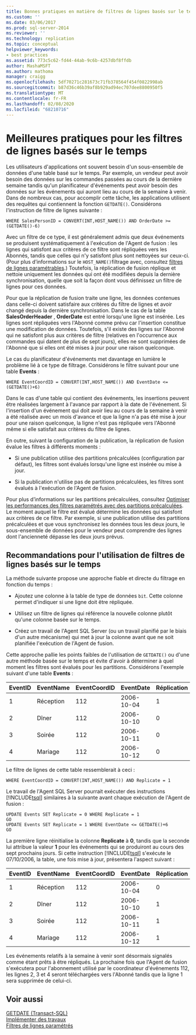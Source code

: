 ```yaml
---
title: Bonnes pratiques en matière de filtres de lignes basés sur le temps | Microsoft Docs
ms.custom: ''
ms.date: 03/06/2017
ms.prod: sql-server-2014
ms.reviewer: ''
ms.technology: replication
ms.topic: conceptual
helpviewer_keywords:
- best practices
ms.assetid: 773c5c62-fd44-44ab-9c6b-4257dbf8ffdb
author: MashaMSFT
ms.author: mathoma
manager: craigg
ms.openlocfilehash: 5df70271c281673c71fb378564f454f0822998ab
ms.sourcegitcommit: b87d36c46b39af8b929ad94ec707dee8800950f5
ms.translationtype: MT
ms.contentlocale: fr-FR
ms.lasthandoff: 02/08/2020
ms.locfileid: "68210716"
---
```

# <a name="best-practices-for-time-based-row-filters"></a>Meilleures pratiques pour les filtres de lignes basés sur le temps
  Les utilisateurs d'applications ont souvent besoin d'un sous-ensemble de données d'une table basé sur le temps. Par exemple, un vendeur peut avoir besoin des données sur les commandes passées au cours de la dernière semaine tandis qu'un planificateur d'événements peut avoir besoin des données sur les événements qui auront lieu au cours de la semaine à venir. Dans de nombreux cas, pour accomplir cette tâche, les applications utilisent des requêtes qui contiennent la fonction `GETDATE()`. Considérons l'instruction de filtre de lignes suivante :  
  
```  
WHERE SalesPersonID = CONVERT(INT,HOST_NAME()) AND OrderDate >= (GETDATE()-6)  
```  
  
 Avec un filtre de ce type, il est généralement admis que deux événements se produisent systématiquement à l'exécution de l'Agent de fusion : les lignes qui satisfont aux critères de ce filtre sont répliquées vers les Abonnés, tandis que celles qui n'y satisfont plus sont nettoyées sur ceux-ci. (Pour plus d’informations sur le `HOST_NAME()`filtrage avec, consultez [filtres de lignes paramétrables](parameterized-filters-parameterized-row-filters.md).) Toutefois, la réplication de fusion réplique et nettoie uniquement les données qui ont été modifiées depuis la dernière synchronisation, quelle que soit la façon dont vous définissez un filtre de lignes pour ces données.  
  
 Pour que la réplication de fusion traite une ligne, les données contenues dans celle-ci doivent satisfaire aux critères du filtre de lignes et avoir changé depuis la dernière synchronisation. Dans le cas de la table **SalesOrderHeader** , **OrderDate** est entré lorsqu'une ligne est insérée. Les lignes sont répliquées vers l'Abonné comme prévu car l'insertion constitue une modification de données. Toutefois, s'il existe des lignes sur l'Abonné qui ne satisfont plus aux critères de filtre (relatives en l'occurrence aux commandes qui datent de plus de sept jours), elles ne sont supprimées de l'Abonné que si elles ont été mises à jour pour une raison quelconque.  
  
 Le cas du planificateur d'événements met davantage en lumière le problème lié à ce type de filtrage. Considérons le filtre suivant pour une table **Events** :  
  
```  
WHERE EventCoordID = CONVERT(INT,HOST_NAME()) AND EventDate <= (GETDATE()+6)  
```  
  
 Dans le cas d'une table qui contient des événements, les insertions peuvent être réalisées largement à l'avance par rapport à la date de l'événement. Si l'insertion d'un événement qui doit avoir lieu au cours de la semaine à venir a été réalisée avec un mois d'avance et que la ligne n'a pas été mise à jour pour une raison quelconque, la ligne n'est pas répliquée vers l'Abonné même si elle satisfait aux critères du filtre de lignes.  
  
 En outre, suivant la configuration de la publication, la réplication de fusion évalue les filtres à différents moments :  
  
-   Si une publication utilise des partitions précalculées (configuration par défaut), les filtres sont évalués lorsqu'une ligne est insérée ou mise à jour.  
  
-   Si la publication n'utilise pas de partitions précalculées, les filtres sont évalués à l'exécution de l'Agent de fusion.  
  
 Pour plus d’informations sur les partitions précalculées, consultez [Optimiser les performances des filtres paramétrés avec des partitions précalculées](parameterized-filters-optimize-for-precomputed-partitions.md). Le moment auquel le filtre est évalué détermine les données qui satisfont aux critères de ce filtre. Par exemple, si une publication utilise des partitions précalculées et que vous synchronisez les données tous les deux jours, le sous-ensemble de données pour le vendeur peut comprendre des lignes dont l'ancienneté dépasse les deux jours prévus.  
  
## <a name="recommendations-for-using-time-based-row-filters"></a>Recommandations pour l'utilisation de filtres de lignes basés sur le temps  
 La méthode suivante propose une approche fiable et directe du filtrage en fonction du temps :  
  
-   Ajoutez une colonne à la table de type de données `bit`. Cette colonne permet d'indiquer si une ligne doit être répliquée.  
  
-   Utilisez un filtre de lignes qui référence la nouvelle colonne plutôt qu'une colonne basée sur le temps.  
  
-   Créez un travail de l'Agent SQL Server (ou un travail planifié par le biais d'un autre mécanisme) qui met à jour la colonne avant que ne soit planifiée l'exécution de l'Agent de fusion.  
  
 Cette approche pallie les points faibles de l'utilisation de `GETDATE()` ou d'une autre méthode basée sur le temps et évite d'avoir à déterminer à quel moment les filtres sont évalués pour les partitions. Considérons l'exemple suivant d'une table **Events** :  
  
|**EventID**|**EventName**|**EventCoordID**|**EventDate**|**Réplication**|  
|-----------------|-------------------|----------------------|-------------------|-------------------|  
|1|Réception|112|2006-10-04|1|  
|2|Dîner|112|2006-10-10|0|  
|3|Soirée|112|2006-10-11|0|  
|4|Mariage|112|2006-10-12|0|  
  
 Le filtre de lignes de cette table ressemblerait à ceci :  
  
```  
WHERE EventCoordID = CONVERT(INT,HOST_NAME()) AND Replicate = 1  
```  
  
 Le travail de l'Agent SQL Server pourrait exécuter des instructions [!INCLUDE[tsql](../../../includes/tsql-md.md)] similaires à la suivante avant chaque exécution de l'Agent de fusion :  
  
```  
UPDATE Events SET Replicate = 0 WHERE Replicate = 1  
GO  
UPDATE Events SET Replicate = 1 WHERE EventDate <= GETDATE()+6  
GO  
```  
  
 La première ligne réinitialise la colonne **Replicate** à **0**, tandis que la seconde lui attribue la valeur **1** pour les événements qui se produiront au cours des sept prochains jours. Si cette instruction [!INCLUDE[tsql](../../../includes/tsql-md.md)] s'exécute le 07/10/2006, la table, une fois mise à jour, présentera l'aspect suivant :  
  
|**EventID**|**EventName**|**EventCoordID**|**EventDate**|**Réplication**|  
|-----------------|-------------------|----------------------|-------------------|-------------------|  
|1|Réception|112|2006-10-04|0|  
|2|Dîner|112|2006-10-10|1|  
|3|Soirée|112|2006-10-11|1|  
|4|Mariage|112|2006-10-12|1|  
  
 Les événements relatifs à la semaine à venir sont désormais signalés comme étant prêts à être répliqués. La prochaine fois que l'Agent de fusion s'exécutera pour l'abonnement utilisé par le coordinateur d'événements 112, les lignes 2, 3 et 4 seront téléchargées vers l'Abonné tandis que la ligne 1 sera supprimée de celui-ci.  
  
## <a name="see-also"></a>Voir aussi  
 [GETDATE &#40;Transact-SQL&#41;](/sql/t-sql/functions/getdate-transact-sql)   
 [Implémenter des travaux](../../../ssms/agent/implement-jobs.md)   
 [Filtres de lignes paramétrés](parameterized-filters-parameterized-row-filters.md)  
  
  
